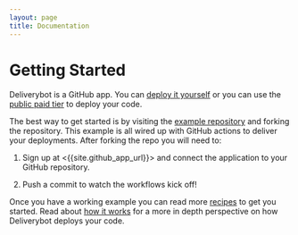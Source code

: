 ```yaml
---
layout: page
title: Documentation
---
```


# Getting Started

Deliverybot is a GitHub app. You can [deploy it yourself](self-hosting) or you
can use the [public paid tier]({{site.deliverybot_url}}) to deploy your code.

The best way to get started is by visiting the [example repository][example] and
forking the repository. This example is all wired up with GitHub actions to
deliver your deployments. After forking the repo you will need to:

1. Sign up at <{{site.github_app_url}}> and connect the application to your
   GitHub repository.

2. Push a commit to watch the workflows kick off!

Once you have a working example you can read more [recipes][recipes] to get you
started. Read about [how it works][how] for a more in depth perspective on how
Deliverybot deploys your code.

[how]: /docs/how-it-works
[recipes]: /docs/deploying
[example]: https://github.com/deliverybot/example
